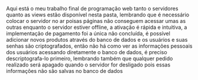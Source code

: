 Aqui está o meu trabalho final de programação web tanto o servidores quanto as views estão disponível nesta pasta, lembrando que é necessário colocar o servidor no ar poisas páginas não conseguem acessar umas as outras enquanto o servidor estiver offline, a ativação é rápida e intuitiva, a implementação de pagamento foi a única não concluída, é possível adicionar novos produtos através do banco de dados e os usuários e suas senhas são criptografados, então não há como ver as informações pessoais dos usuários acessando diretamente o banco de dados, é preciso descriptografa-lo primeiro, lembrando também que qualquer pedido realizado será apagado quando o servidor for desligado pois essas informações não são salvas no banco de dados